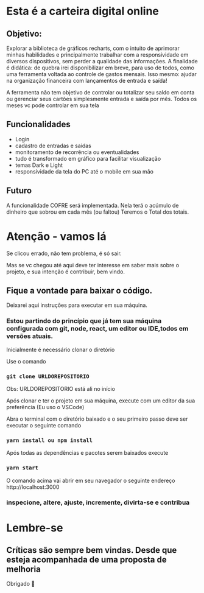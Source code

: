 # Esta é a carteira digital online

## Objetivo:
 Explorar a biblioteca de gráficos recharts, com o intuito de 
aprimorar minhas habilidades e principalmente trabalhar com a 
responsividade em diversos dispositivos, sem perder a qualidade 
das informações. A finalidade é didática: de quebra irei disponibilizar 
em breve, para uso de todos, como uma ferramenta voltada ao controle de
 gastos mensais. Isso mesmo: ajudar na organização financeira com 
lançamentos de entrada e saída!

 A ferramenta não tem objetivo de controlar ou totalizar seu saldo em conta ou 
gerenciar seus cartões
simplesmente entrada e saída por mês. Todos os meses vc pode controlar em sua tela

## Funcionalidades
- Login
- cadastro de entradas e saídas 
- monitoramento de recorrência ou eventualidades
- tudo é transformado em gráfico para facilitar visualização
- temas Dark e Light 
- responsividade da tela do PC até o mobile em sua mão 

## Futuro
A funcionalidade COFRE será implementada. Nela terá o acúmulo de dinheiro que sobrou em cada mês (ou faltou)
Teremos o Total dos totais.

# Atenção - vamos lá
Se clicou errado, não tem problema, é só sair.

Mas se vc chegou até aqui deve ter interesse em saber mais sobre o projeto, 
e sua intenção é contribuir, bem vindo.

## Fique a vontade para baixar o código.
Deixarei aqui instruções para executar em sua máquina.

### Estou partindo do princípio que já tem sua máquina configurada com git, node, react, um editor ou IDE,todos em versões atuais.

Inicialmente é necessário clonar o diretório

Use o comando 
### `git clone URLDOREPOSITORIO`

Obs: URLDOREPOSITORIO está ali no início 

Após clonar e ter o projeto em sua máquina, execute com um editor da sua preferência
(Eu uso o VSCode)

Abra o terminal com o diretório baixado e o seu primeiro passo deve ser executar o seguinte comando 

### `yarn install ou npm install`

Após todas as dependências e pacotes serem baixados execute 

### `yarn start`

O comando acima vai abrir em seu navegador o seguinte endereço
 http://localhost:3000

### inspecione, altere, ajuste, incremente, divirta-se e contribua

# Lembre-se 

## Críticas são sempre bem vindas. Desde que esteja acompanhada de uma proposta de melhoria 

Obrigado 🙂
